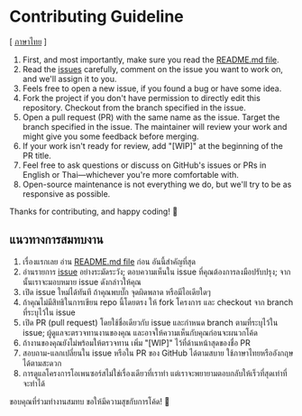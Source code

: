 # Contributing Guideline

\[ [ภาษาไทย](#แนวทางการสมทบงาน) \]

1. First, and most importantly, make sure you read the [README.md file](README.md).
2. Read the [issues](https://github.com/wevisdemo/parliament-watch/issues) carefully, comment on the issue you want to work on, and we'll assign it to you.
3. Feels free to open a new issue, if you found a bug or have some idea.
4. Fork the project if you don't have permission to directly edit this repository. Checkout from the branch specified in the issue.
5. Open a pull request (PR) with the same name as the issue. Target the branch specified in the issue. The maintainer will review your work and might give you some feedback before merging.
6. If your work isn't ready for review, add "[WIP]" at the beginning of the PR title.
7. Feel free to ask questions or discuss on GitHub's issues or PRs in English or Thai—whichever you're more comfortable with.
8. Open-source maintenance is not everything we do, but we'll try to be as responsive as possible.

Thanks for contributing, and happy coding! 🎉

## แนวทางการสมทบงาน

1. เรื่องแรกเลย อ่าน [README.md file](README.md) ก่อน อันนี้สำคัญที่สุด
2. อ่านรายการ [issue](https://github.com/wevisdemo/parliament-watch/issues)
   อย่างระมัดระวัง;
   ตอบความเห็นใน issue ที่คุณต้องการลงมือปรับปรุง;
   จากนั้นเราจะมอบหมาย issue ดังกล่าวให้คุณ
3. เปิด issue ใหม่ได้ทันที ถ้าคุณพบบั๊ก จุดผิดพลาด หรือมีไอเดียใดๆ
4. ถ้าคุณไม่มีสิทธิในการเขียน repo นี้โดยตรง ให้ fork โครงการ
   และ checkout จาก branch ที่ระบุไว้ใน issue
5. เปิด PR (pull request) โดยใช้ชื่อเดียวกับ issue
   และกำหนด branch ตามที่ระบุไว้ใน issue;
   ผู้ดูแลจะตรวจทานงานของคุณ และอาจให้ความเห็นกับคุณก่อนจะผนวกโค้ด
6. ถ้างานของคุณยังไม่พร้อมให้ตรวจทาน เพิ่ม "[WIP]" ไว้ที่ด้านหน้าสุดของชื่อ PR
7. สอบถาม-แลกเปลี่ยนใน issue หรือใน PR ของ GitHub ได้ตามสบาย
   ใช้ภาษาไทยหรืออังกฤษได้ตามสะดวก
8. การดูแลโครงการโอเพนซอร์สไม่ใช่เรื่องเดียวที่เราทำ
   แต่เราจะพยายามตอบกลับให้เร็วที่สุดเท่าที่จะทำได้

ขอบคุณที่ร่วมทำงานสมทบ ขอให้มีความสุขกับการโค้ด! 🎉
